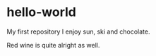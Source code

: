 # hello-world
My first repository
I enjoy sun, ski and chocolate. 

Red wine is quite alright as well. 
